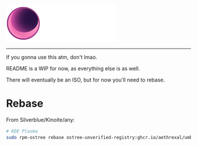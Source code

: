 <img src="assets/umbra_slogan1.png" width="300">

---

If you gonna use this atm, don't lmao.

README is a WIP for now, as everything else is as well.

There will eventually be an ISO, but for now you'll need to rebase.

# Rebase

From Silverblue/Kinoite/any:
```bash
# KDE Plasma 
sudo rpm-ostree rebase ostree-unverified-registry:ghcr.io/aethrexal/umbra:latest
```
